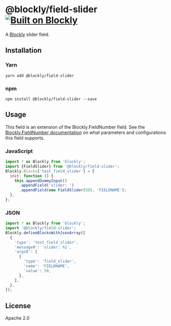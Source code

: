 # @blockly/field-slider [![Built on Blockly](https://tinyurl.com/built-on-blockly)](https://github.com/google/blockly)

A [Blockly](https://www.npmjs.com/package/blockly) slider field.

## Installation

### Yarn

```
yarn add @blockly/field-slider
```

### npm

```
npm install @blockly/field-slider --save
```

## Usage

This field is an extension of the Blockly.FieldNumber field. See the [Blockly.FieldNumber documentation](https://developers.google.com/blockly/guides/create-custom-blocks/fields/built-in-fields/number#creation) on what parameters and configurations this field supports.

### JavaScript

```js
import * as Blockly from 'blockly';
import {FieldSlider} from '@blockly/field-slider';
Blockly.Blocks['test_field_slider'] = {
  init: function () {
    this.appendDummyInput()
      .appendField('slider: ')
      .appendField(new FieldSlider(50), 'FIELDNAME');
  },
};
```

### JSON

```js
import * as Blockly from 'blockly';
import '@blockly/field-slider';
Blockly.defineBlocksWithJsonArray([
  {
    'type': 'test_field_slider',
    'message0': 'slider: %1',
    'args0': [
      {
        'type': 'field_slider',
        'name': 'FIELDNAME',
        'value': 50,
      },
    ],
  },
]);
```

## License

Apache 2.0
